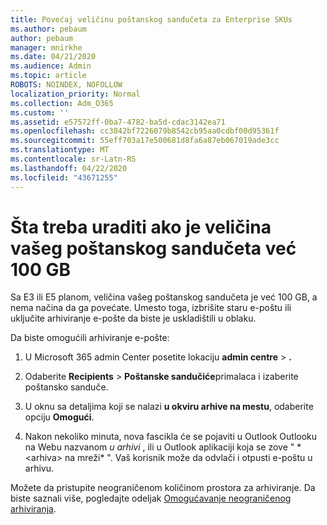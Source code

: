 ```yaml
---
title: Povećaj veličinu poštanskog sandučeta za Enterprise SKUs
ms.author: pebaum
author: pebaum
manager: mnirkhe
ms.date: 04/21/2020
ms.audience: Admin
ms.topic: article
ROBOTS: NOINDEX, NOFOLLOW
localization_priority: Normal
ms.collection: Adm_O365
ms.custom: ''
ms.assetid: e57572ff-0ba7-4782-ba5d-cdac3142ea71
ms.openlocfilehash: cc3842bf7226079b8542cb95aa0cdbf00d95361f
ms.sourcegitcommit: 55eff703a17e500681d8fa6a87eb067019ade3cc
ms.translationtype: MT
ms.contentlocale: sr-Latn-RS
ms.lasthandoff: 04/22/2020
ms.locfileid: "43671255"
---
```

# <a name="what-to-do-if-your-mailbox-size-is-already-100gb"></a>Šta treba uraditi ako je veličina vašeg poštanskog sandučeta već 100 GB

Sa E3 ili E5 planom, veličina vašeg poštanskog sandučeta je već 100 GB, a nema načina da ga povećate. Umesto toga, izbrišite staru e-poštu ili uključite arhiviranje e-pošte da biste je uskladištili u oblaku. 
  
Da biste omogućili arhiviranje e-pošte:
  
1. U Microsoft 365 admin Center posetite lokaciju **admin centre** \> **.** 
    
2. Odaberite **Recipients** \> **Poštanske sandučiće**primalaca i izaberite poštansko sanduče. 
    
3. U oknu sa detaljima koji se nalazi **u okviru arhive na mestu**, odaberite opciju **Omogući**. 
    
4. Nakon nekoliko minuta, nova fascikla će se pojaviti u Outlook Outlooku na Webu nazvanom *u arhivi* , ili u Outlook aplikaciji koja se zove " * \<arhiva\> na mreži* ". Vaš korisnik može da odvlači i otpusti e-poštu u arhivu. 
    
Možete da pristupite neograničenom količinom prostora za arhiviranje. Da biste saznali više, pogledajte odeljak [Omogućavanje neograničenog arhiviranja](https://docs.microsoft.com/office365/securitycompliance/enable-unlimited-archiving).
  


